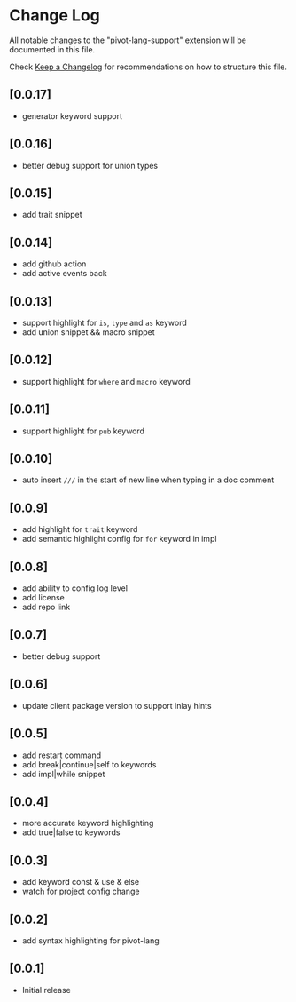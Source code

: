 # Change Log

All notable changes to the "pivot-lang-support" extension will be documented in this file.

Check [Keep a Changelog](http://keepachangelog.com/) for recommendations on how to structure this file.

## [0.0.17]
- generator keyword support

## [0.0.16]
- better debug support for union types

## [0.0.15]
- add trait snippet

## [0.0.14]
- add github action
- add active events back

## [0.0.13]
- support highlight for `is`, `type` and `as` keyword
- add union snippet && macro snippet

## [0.0.12]
- support highlight for `where` and `macro` keyword

## [0.0.11]
- support highlight for `pub` keyword

## [0.0.10]
- auto insert `///` in the start of new line when typing in a doc comment

## [0.0.9]
- add highlight for `trait` keyword
- add semantic highlight config for `for` keyword in impl

## [0.0.8]
- add ability to config log level
- add license
- add repo link

## [0.0.7]
- better debug support

## [0.0.6]
- update client package version to support inlay hints

## [0.0.5]
- add restart command
- add break|continue|self to keywords
- add impl|while snippet

## [0.0.4]
- more accurate keyword highlighting
- add true|false to keywords

## [0.0.3]

- add keyword const & use & else
- watch for project config change

## [0.0.2]

- add syntax highlighting for pivot-lang

## [0.0.1]

- Initial release
